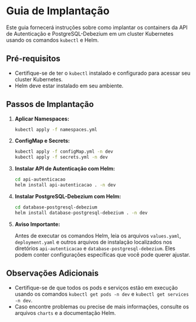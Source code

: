 # Guia de Implantação

Este guia fornecerá instruções sobre como implantar os containers da API de Autenticação e PostgreSQL-Debezium em um cluster Kubernetes usando os comandos `kubectl` e Helm.

## Pré-requisitos

- Certifique-se de ter o `kubectl` instalado e configurado para acessar seu cluster Kubernetes.
- Helm deve estar instalado em seu ambiente.

## Passos de Implantação

1. **Aplicar Namespaces:**

    ```bash
    kubectl apply -f namespaces.yml
    ```

2. **ConfigMap e Secrets:**

    ```bash
    kubectl apply -f configMap.yml -n dev
    kubectl apply -f secrets.yml -n dev
    ```

3. **Instalar API de Autenticação com Helm:**

    ```bash
    cd api-autenticacao
    helm install api-autenticacao . -n dev
    ```

4. **Instalar PostgreSQL-Debezium com Helm:**

    ```bash
    cd database-postgresql-debezium
    helm install database-postgresql-debezium . -n dev
    ```

5. **Aviso Importante:**

    Antes de executar os comandos Helm, leia os arquivos `values.yaml`, `deployment.yaml` e outros arquivos de instalação localizados nos diretórios `api-autenticacao` e `database-postgresql-debezium`. Eles podem conter configurações específicas que você pode querer ajustar.

## Observações Adicionais

- Certifique-se de que todos os pods e serviços estão em execução usando os comandos `kubectl get pods -n dev` e `kubectl get services -n dev`.
- Caso encontre problemas ou precise de mais informações, consulte os arquivos `charts` e a documentação Helm.


